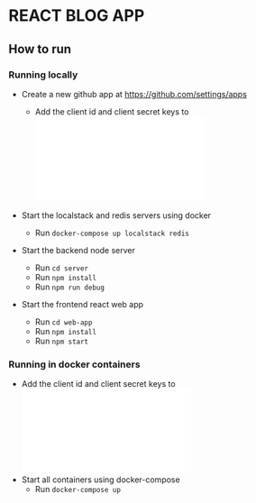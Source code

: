 # REACT BLOG APP

## How to run

### Running locally

- Create a new github app at https://github.com/settings/apps

  - Add the client id and client secret keys to ![](server/config/default.json)

- Start the localstack and redis servers using docker
  - Run `docker-compose up localstack redis`
- Start the backend node server

  - Run `cd server`
  - Run `npm install`
  - Run `npm run debug`

- Start the frontend react web app
  - Run `cd web-app`
  - Run `npm install`
  - Run `npm start`

### Running in docker containers

- Add the client id and client secret keys to ![](server/config/dockerdev.json)
- Start all containers using docker-compose
  - Run `docker-compose up `
